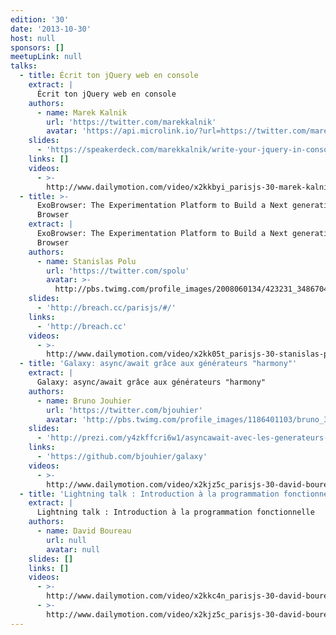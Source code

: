 ```yaml
---
edition: '30'
date: '2013-10-30'
host: null
sponsors: []
meetupLink: null
talks:
  - title: Écrit ton jQuery web en console
    extract: |
      Écrit ton jQuery web en console
    authors:
      - name: Marek Kalnik
        url: 'https://twitter.com/marekkalnik'
        avatar: 'https://api.microlink.io/?url=https://twitter.com/marekkalnik&amps;embed=image.url'
    slides:
      - 'https://speakerdeck.com/marekkalnik/write-your-jquery-in-console-1'
    links: []
    videos:
      - >-
        http://www.dailymotion.com/video/x2kkbyi_parisjs-30-marek-kalnik-ecrit-ton-jquery-web-en-console_webcam
  - title: >-
      ExoBrowser: The Experimentation Platform to Build a Next generation Web
      Browser
    extract: |
      ExoBrowser: The Experimentation Platform to Build a Next generation Web
      Browser
    authors:
      - name: Stanislas Polu
        url: 'https://twitter.com/spolu'
        avatar: >-
          http://pbs.twimg.com/profile_images/2008060134/423231_3486704046246_1230777314_33453905_1333098466_n_bigger.jpeg
    slides:
      - 'http://breach.cc/parisjs/#/'
    links:
      - 'http://breach.cc'
    videos:
      - >-
        http://www.dailymotion.com/video/x2kk05t_parisjs-30-stanislas-polu-exobrowser-the-experimentation-platform-to-build-a-next-generation-web-bro_webcam
  - title: 'Galaxy: async/await grâce aux générateurs "harmony"'
    extract: |
      Galaxy: async/await grâce aux générateurs "harmony"
    authors:
      - name: Bruno Jouhier
        url: 'https://twitter.com/bjouhier'
        avatar: 'http://pbs.twimg.com/profile_images/1186401103/bruno_3c_bigger.JPG'
    slides:
      - 'http://prezi.com/y4zkffcri6w1/asyncawait-avec-les-generateurs-harmony/'
    links:
      - 'https://github.com/bjouhier/galaxy'
    videos:
      - >-
        http://www.dailymotion.com/video/x2kjz5c_parisjs-30-david-boureau-introduction-a-la-programmation-fonctionnelle-2-2_webcam
  - title: 'Lightning talk : Introduction à la programmation fonctionnelle'
    extract: |
      Lightning talk : Introduction à la programmation fonctionnelle
    authors:
      - name: David Boureau
        url: null
        avatar: null
    slides: []
    links: []
    videos:
      - >-
        http://www.dailymotion.com/video/x2kkc4n_parisjs-30-david-boureau-introduction-a-la-programmation-fonctionnelle_webcam
      - >-
        http://www.dailymotion.com/video/x2kjz5c_parisjs-30-david-boureau-introduction-a-la-programmation-fonctionnelle-2-2_webcam
---
```

